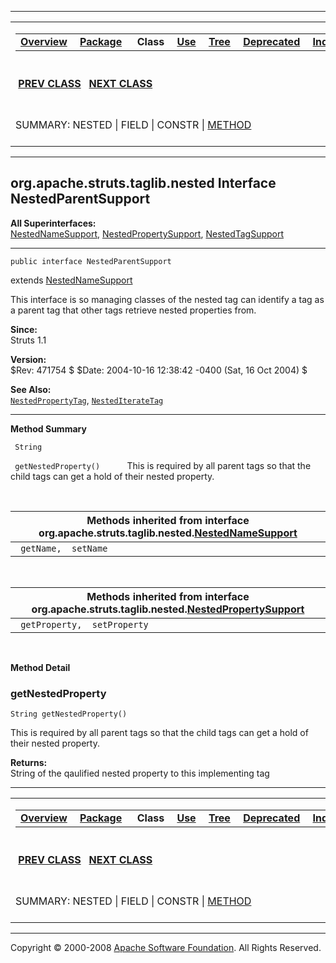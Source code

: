 ------------------------------------------------------------------------

<span id="navbar_top"></span> [](#skip-navbar_top "Skip navigation links")

<table>
<colgroup>
<col width="50%" />
<col width="50%" />
</colgroup>
<tbody>
<tr class="odd">
<td align="left"><span id="navbar_top_firstrow"></span>
<table>
<tbody>
<tr class="odd">
<td align="left"><a href="../../../../../overview-summary.html.md"><strong>Overview</strong></a> </td>
<td align="left"><a href="package-summary.html.md"><strong>Package</strong></a> </td>
<td align="left"> <strong>Class</strong> </td>
<td align="left"><a href="class-use/NestedParentSupport.html.md"><strong>Use</strong></a> </td>
<td align="left"><a href="package-tree.html.md"><strong>Tree</strong></a> </td>
<td align="left"><a href="../../../../../deprecated-list.html.md"><strong>Deprecated</strong></a> </td>
<td align="left"><a href="../../../../../index-all.html.md"><strong>Index</strong></a> </td>
<td align="left"><a href="../../../../../help-doc.html.md"><strong>Help</strong></a> </td>
</tr>
</tbody>
</table></td>
<td align="left"></td>
</tr>
<tr class="even">
<td align="left"> <a href="../../../../../org/apache/struts/taglib/nested/NestedNameSupport.html.md" title="interface in org.apache.struts.taglib.nested"><strong>PREV CLASS</strong></a>   <a href="../../../../../org/apache/struts/taglib/nested/NestedPropertyHelper.html" title="class in org.apache.struts.taglib.nested"><strong>NEXT CLASS</strong></a></td>
<td align="left"><a href="../../../../../index.html.md?org/apache/struts/taglib/nested/NestedParentSupport.html"><strong>FRAMES</strong></a>    <a href="NestedParentSupport.html"><strong>NO FRAMES</strong></a>    
<a href="../../../../../allclasses-noframe.html.md"><strong>All Classes</strong></a></td>
</tr>
<tr class="odd">
<td align="left">SUMMARY: NESTED | FIELD | CONSTR | <a href="#method_summary">METHOD</a></td>
<td align="left">DETAIL: FIELD | CONSTR | <a href="#method_detail">METHOD</a></td>
</tr>
</tbody>
</table>

<span id="skip-navbar_top"></span>

------------------------------------------------------------------------

org.apache.struts.taglib.nested
 Interface NestedParentSupport
-------------------------------

**All Superinterfaces:**  
[NestedNameSupport](../../../../../org/apache/struts/taglib/nested/NestedNameSupport.html.md "interface in org.apache.struts.taglib.nested"), [NestedPropertySupport](../../../../../org/apache/struts/taglib/nested/NestedPropertySupport.html "interface in org.apache.struts.taglib.nested"), [NestedTagSupport](../../../../../org/apache/struts/taglib/nested/NestedTagSupport.html "interface in org.apache.struts.taglib.nested")

------------------------------------------------------------------------

    public interface NestedParentSupport

extends [NestedNameSupport](../../../../../org/apache/struts/taglib/nested/NestedNameSupport.html.md "interface in org.apache.struts.taglib.nested")

This interface is so managing classes of the nested tag can identify a tag as a parent tag that other tags retrieve nested properties from.

**Since:**  
Struts 1.1

**Version:**  
$Rev: 471754 $ $Date: 2004-10-16 12:38:42 -0400 (Sat, 16 Oct 2004) $

**See Also:**  
[`NestedPropertyTag`](../../../../../org/apache/struts/taglib/nested/NestedPropertyTag.html.md "class in org.apache.struts.taglib.nested"), [`NestedIterateTag`](../../../../../org/apache/struts/taglib/nested/logic/NestedIterateTag.html "class in org.apache.struts.taglib.nested.logic")

------------------------------------------------------------------------

<span id="method_summary"></span>

**Method Summary**

` String`

` getNestedProperty()`
           This is required by all parent tags so that the child tags can get a hold of their nested property.

 <span id="methods_inherited_from_class_org.apache.struts.taglib.nested.NestedNameSupport"></span>

| **Methods inherited from interface org.apache.struts.taglib.nested.[NestedNameSupport](../../../../../org/apache/struts/taglib/nested/NestedNameSupport.html.md "interface in org.apache.struts.taglib.nested")** |
|----------------------------------------------------------------------------------------------------------------------------------------------------------------------------------------------------------------|
| ` getName,  setName`                                                                                                                                                                                           |

 <span id="methods_inherited_from_class_org.apache.struts.taglib.nested.NestedPropertySupport"></span>

| **Methods inherited from interface org.apache.struts.taglib.nested.[NestedPropertySupport](../../../../../org/apache/struts/taglib/nested/NestedPropertySupport.html.md "interface in org.apache.struts.taglib.nested")** |
|------------------------------------------------------------------------------------------------------------------------------------------------------------------------------------------------------------------------|
| ` getProperty,  setProperty`                                                                                                                                                                                           |

 

<span id="method_detail"></span>

**Method Detail**

### getNestedProperty

    String getNestedProperty()

This is required by all parent tags so that the child tags can get a hold of their nested property.

**Returns:**  
String of the qaulified nested property to this implementing tag

------------------------------------------------------------------------

<span id="navbar_bottom"></span> [](#skip-navbar_bottom "Skip navigation links")

<table>
<colgroup>
<col width="50%" />
<col width="50%" />
</colgroup>
<tbody>
<tr class="odd">
<td align="left"><span id="navbar_bottom_firstrow"></span>
<table>
<tbody>
<tr class="odd">
<td align="left"><a href="../../../../../overview-summary.html.md"><strong>Overview</strong></a> </td>
<td align="left"><a href="package-summary.html.md"><strong>Package</strong></a> </td>
<td align="left"> <strong>Class</strong> </td>
<td align="left"><a href="class-use/NestedParentSupport.html.md"><strong>Use</strong></a> </td>
<td align="left"><a href="package-tree.html.md"><strong>Tree</strong></a> </td>
<td align="left"><a href="../../../../../deprecated-list.html.md"><strong>Deprecated</strong></a> </td>
<td align="left"><a href="../../../../../index-all.html.md"><strong>Index</strong></a> </td>
<td align="left"><a href="../../../../../help-doc.html.md"><strong>Help</strong></a> </td>
</tr>
</tbody>
</table></td>
<td align="left"></td>
</tr>
<tr class="even">
<td align="left"> <a href="../../../../../org/apache/struts/taglib/nested/NestedNameSupport.html.md" title="interface in org.apache.struts.taglib.nested"><strong>PREV CLASS</strong></a>   <a href="../../../../../org/apache/struts/taglib/nested/NestedPropertyHelper.html" title="class in org.apache.struts.taglib.nested"><strong>NEXT CLASS</strong></a></td>
<td align="left"><a href="../../../../../index.html.md?org/apache/struts/taglib/nested/NestedParentSupport.html"><strong>FRAMES</strong></a>    <a href="NestedParentSupport.html"><strong>NO FRAMES</strong></a>    
<a href="../../../../../allclasses-noframe.html.md"><strong>All Classes</strong></a></td>
</tr>
<tr class="odd">
<td align="left">SUMMARY: NESTED | FIELD | CONSTR | <a href="#method_summary">METHOD</a></td>
<td align="left">DETAIL: FIELD | CONSTR | <a href="#method_detail">METHOD</a></td>
</tr>
</tbody>
</table>

<span id="skip-navbar_bottom"></span>

------------------------------------------------------------------------

Copyright © 2000-2008 [Apache Software Foundation](http://www.apache.org/). All Rights Reserved.

